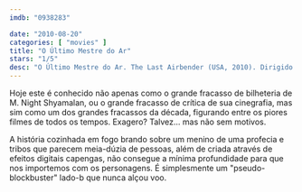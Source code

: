 ```yaml
---
imdb: "0938283"

date: "2010-08-20"
categories: [ "movies" ]
title: "O Último Mestre do Ar"
stars: "1/5"
desc: "O Último Mestre do Ar. The Last Airbender (USA, 2010). Dirigido por M. Night Shyamalan. Escrito por M. Night Shyamalan. Com Noah Ringer, Dev Patel, Nicola Peltz, Jackson Rathbone, Shaun Toub, Aasif Mandvi, Cliff Curtis, Seychelle Gabriel, Katharine Houghton."
---
```

Hoje este é conhecido não apenas como o grande fracasso de bilheteria de M. Night Shyamalan, ou o grande fracasso de crítica de sua cinegrafia, mas sim como um dos grandes fracassos da década, figurando entre os piores filmes de todos os tempos. Exagero? Talvez... mas não sem motivos.

A história cozinhada em fogo brando sobre um menino de uma profecia e tribos que parecem meia-dúzia de pessoas, além de criada através de efeitos digitais capengas, não consegue a mínima profundidade para que nos importemos com os personagens. É simplesmente um "pseudo-blockbuster" lado-b que nunca alçou voo.
